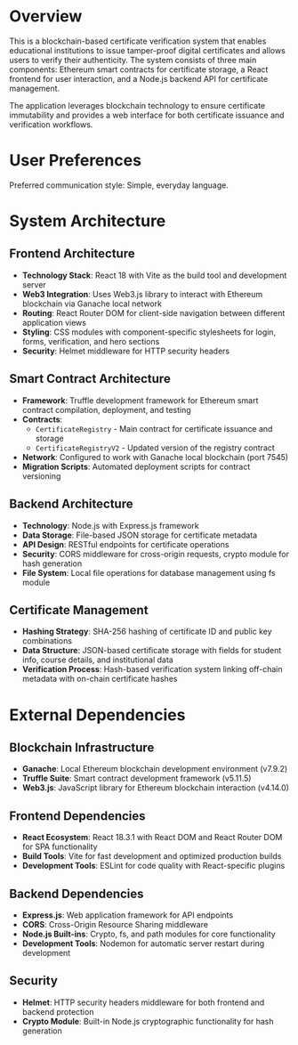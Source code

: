 # Overview

This is a blockchain-based certificate verification system that enables educational institutions to issue tamper-proof digital certificates and allows users to verify their authenticity. The system consists of three main components: Ethereum smart contracts for certificate storage, a React frontend for user interaction, and a Node.js backend API for certificate management.

The application leverages blockchain technology to ensure certificate immutability and provides a web interface for both certificate issuance and verification workflows.

# User Preferences

Preferred communication style: Simple, everyday language.

# System Architecture

## Frontend Architecture
- **Technology Stack**: React 18 with Vite as the build tool and development server
- **Web3 Integration**: Uses Web3.js library to interact with Ethereum blockchain via Ganache local network
- **Routing**: React Router DOM for client-side navigation between different application views
- **Styling**: CSS modules with component-specific stylesheets for login, forms, verification, and hero sections
- **Security**: Helmet middleware for HTTP security headers

## Smart Contract Architecture
- **Framework**: Truffle development framework for Ethereum smart contract compilation, deployment, and testing
- **Contracts**: 
  - `CertificateRegistry` - Main contract for certificate issuance and storage
  - `CertificateRegistryV2` - Updated version of the registry contract
- **Network**: Configured to work with Ganache local blockchain (port 7545)
- **Migration Scripts**: Automated deployment scripts for contract versioning

## Backend Architecture
- **Technology**: Node.js with Express.js framework
- **Data Storage**: File-based JSON storage for certificate metadata
- **API Design**: RESTful endpoints for certificate operations
- **Security**: CORS middleware for cross-origin requests, crypto module for hash generation
- **File System**: Local file operations for database management using fs module

## Certificate Management
- **Hashing Strategy**: SHA-256 hashing of certificate ID and public key combinations
- **Data Structure**: JSON-based certificate storage with fields for student info, course details, and institutional data
- **Verification Process**: Hash-based verification system linking off-chain metadata with on-chain certificate hashes

# External Dependencies

## Blockchain Infrastructure
- **Ganache**: Local Ethereum blockchain development environment (v7.9.2)
- **Truffle Suite**: Smart contract development framework (v5.11.5)
- **Web3.js**: JavaScript library for Ethereum blockchain interaction (v4.14.0)

## Frontend Dependencies
- **React Ecosystem**: React 18.3.1 with React DOM and React Router DOM for SPA functionality
- **Build Tools**: Vite for fast development and optimized production builds
- **Development Tools**: ESLint for code quality with React-specific plugins

## Backend Dependencies
- **Express.js**: Web application framework for API endpoints
- **CORS**: Cross-Origin Resource Sharing middleware
- **Node.js Built-ins**: Crypto, fs, and path modules for core functionality
- **Development Tools**: Nodemon for automatic server restart during development

## Security
- **Helmet**: HTTP security headers middleware for both frontend and backend protection
- **Crypto Module**: Built-in Node.js cryptographic functionality for hash generation
